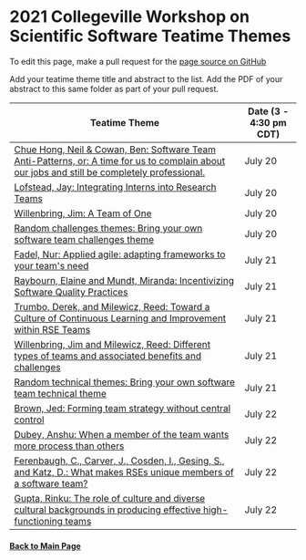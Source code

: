 # 2021 Collegeville Workshop on Scientific Software Teatime Themes

To edit this page, make a pull request for the [page source on GitHub](https://github.com/Collegeville/CW21/blob/master/WorkshopResources/TeatimeThemes/TeatimeThemeList.md)

Add your teatime theme title and abstract to the list. Add the PDF of your abstract to this same folder as part of your pull request.


|**Teatime Theme** | Date (3 - 4:30 pm CDT) |
|---|---|
| [Chue Hong, Neil & Cowan, Ben: Software Team Anti-Patterns, or: A time for us to complain about our jobs and still be completely professional.](anti-patterns.md) | July 20 |
| [Lofstead, Jay: Integrating Interns into Research Teams](lofstead-interns.md) | July 20 |
| [Willenbring, Jim: A Team of One](willenbring-1dev.md) | July 20 |
| [Random challenges themes: Bring your own software team challenges theme](random-challenges.md) | July 20 |
| [Fadel, Nur: Applied agile: adapting frameworks to your team's need](fadel-cscs.md) | July 21 |
| [Raybourn, Elaine and Mundt, Miranda: Incentivizing Software Quality Practices](raybourn-et-al-incentivizing.md) | July 21 |
| [Trumbo, Derek, and Milewicz, Reed: Toward a Culture of Continuous Learning and Improvement within RSE Teams](milewicz-trumbo-learning.md) | July 21 |
| [Willenbring, Jim and Milewicz, Reed: Different types of teams and associated benefits and challenges](willenbring-team-types.md) | July 21 |
| [Random technical themes: Bring your own software team technical theme](random-technical.md) | July 21 |
| [Brown, Jed: Forming team strategy without central control](brown-distributed-strategy.md) | July 22 |
| [Dubey, Anshu: When a member of the team wants more process than others](dubey-more-process.md) | July 22 |
| [Ferenbaugh, C., Carver, J., Cosden, I., Gesing, S., and Katz, D.: What makes RSEs unique members of a software team?](ferenbaugh-et-al-rses.md) | July 22 |
| [Gupta, Rinku: The role of culture and diverse cultural backgrounds in producing effective high-functioning teams](gupta-high-function-culture.md) | July 22 |

#### [Back to Main Page](../../index.md) 
